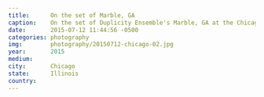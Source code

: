 ```yaml
---
title:  	On the set of Marble, GA
caption:	On the set of Duplicity Ensemble's Marble, GA at the Chicago Musical Theatre Festival
date:   	2015-07-12 11:44:56 -0500
categories: photography
img:		photography/20150712-chicago-02.jpg
year:		2015
medium:
city:		Chicago
state:		Illinois
country:
---
```

